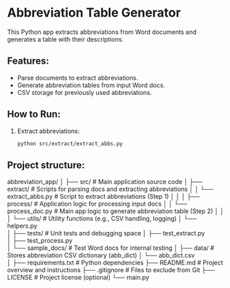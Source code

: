 # Abbreviation Table Generator

This Python app extracts abbreviations from Word documents and generates a table with their descriptions.

## Features:
- Parse documents to extract abbreviations.
- Generate abbreviation tables from input Word docs.
- CSV storage for previously used abbreviations.

## How to Run:
1. Extract abbreviations:
   ```bash
   python src/extract/extract_abbs.py

## Project structure:

abbreviation_app/
│
├── src/                     # Main application source code
│   ├── extract/             # Scripts for parsing docs and extracting abbreviations
│   │   └── extract_abbs.py  # Script to extract abbreviations (Step 1)
│   │
│   ├── process/             # Application logic for processing input docs
│   │   └── process_doc.py   # Main app logic to generate abbreviation table (Step 2)
│   │
│   └── utils/               # Utility functions (e.g., CSV handling, logging)
│       └── helpers.py       
│
├── tests/                   # Unit tests and debugging space
│   ├── test_extract.py      
│   ├── test_process.py      
│   └── sample_docs/         # Test Word docs for internal testing
│
├── data/                    # Stores abbreviation CSV dictionary (abb_dict)
│   └── abb_dict.csv         
│
├── requirements.txt         # Python dependencies
├── README.md                # Project overview and instructions
├── .gitignore               # Files to exclude from Git
├── LICENSE                  # Project license (optional)
└── main.py      




